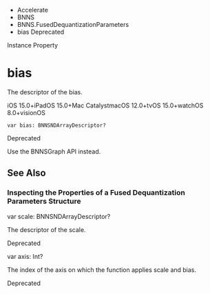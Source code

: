 

- Accelerate
- BNNS
- BNNS.FusedDequantizationParameters
-  bias Deprecated

Instance Property

# bias

The descriptor of the bias.

iOS 15.0+iPadOS 15.0+Mac CatalystmacOS 12.0+tvOS 15.0+watchOS 8.0+visionOS

``` source
var bias: BNNSNDArrayDescriptor?
```

Deprecated

Use the BNNSGraph API instead.

## See Also

### Inspecting the Properties of a Fused Dequantization Parameters Structure

var scale: BNNSNDArrayDescriptor?

The descriptor of the scale.

Deprecated

var axis: Int?

The index of the axis on which the function applies scale and bias.

Deprecated

